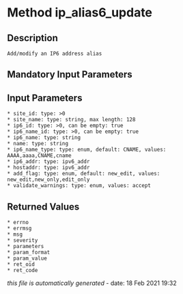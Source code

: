 # Method ip_alias6_update

## Description
	Add/modify an IP6 address alias

## Mandatory Input Parameters

## Input Parameters
	* site_id: type: >0
	* site_name: type: string, max length: 128
	* ip6_id: type: >0, can be empty: true
	* ip6_name_id: type: >0, can be empty: true
	* ip6_name: type: string
	* name: type: string
	* ip6_name_type: type: enum, default: CNAME, values: AAAA,aaaa,CNAME,cname
	* ip6_addr: type: ipv6_addr
	* hostaddr: type: ipv6_addr
	* add_flag: type: enum, default: new_edit, values: new_edit,new_only,edit_only
	* validate_warnings: type: enum, values: accept

## Returned Values
	* errno
	* errmsg
	* msg
	* severity
	* parameters
	* param_format
	* param_value
	* ret_oid
	* ret_code


*this file is automatically generated* - date: 18 Feb 2021 19:32